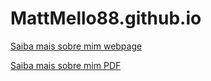 # MattMello88.github.io
[Saiba mais sobre mim webpage](https://mattmello88.github.io/)

[Saiba mais sobre mim PDF](https://mattmello88.github.io/curriculum/APP_Matheus_Mello..pdf)
